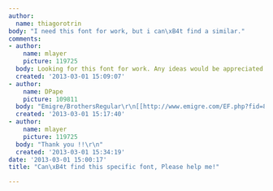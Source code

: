 ```yaml
---
author:
  name: thiagorotrin
body: "I need this font for work, but i can\xB4t find a similar."
comments:
- author:
    name: mlayer
    picture: 119725
  body: Looking for this font for work. Any ideas would be appreciated![img:sites/default/files/old-images/NEW-1_5332.jpg]
  created: '2013-03-01 15:09:07'
- author:
    name: DPape
    picture: 109811
  body: "Emigre/BrothersRegular\r\n[[http://www.emigre.com/EF.php?fid=83]][img:sites/default/files/old-images/new1_4150.jpg]"
  created: '2013-03-01 15:17:40'
- author:
    name: mlayer
    picture: 119725
  body: "Thank you !!\r\n"
  created: '2013-03-01 15:34:19'
date: '2013-03-01 15:00:17'
title: "Can\xB4t find this specific font, Please help me!"

---
```

